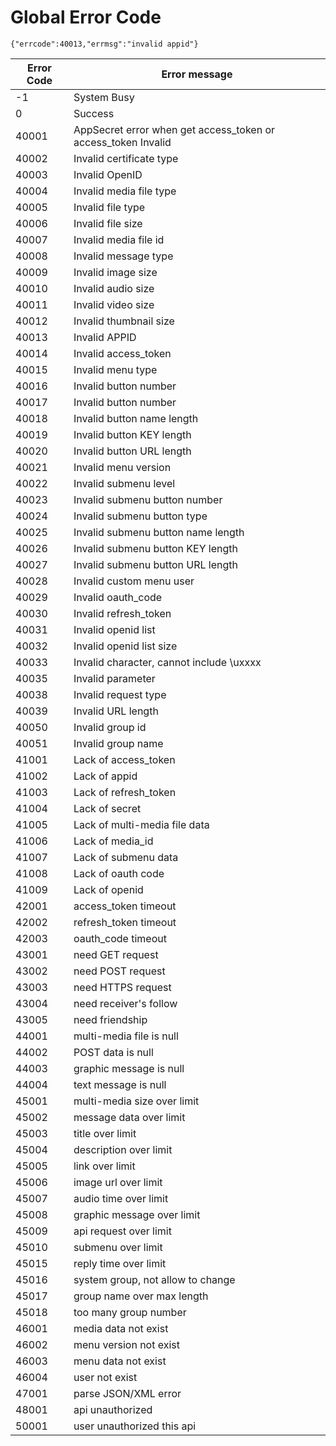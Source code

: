 # Global Error Code

    {"errcode":40013,"errmsg":"invalid appid"}

Error Code   | Error message
------------ | -------------
-1           | System Busy 
0            | Success 
40001        | AppSecret error when get access_token or access_token Invalid
40002        | Invalid certificate type
40003        | Invalid OpenID
40004        | Invalid media file type
40005        | Invalid file type
40006        | Invalid file size
40007        | Invalid media file id
40008        | Invalid message type
40009        | Invalid image size	
40010        | Invalid audio size	
40011        | Invalid video size	
40012        | Invalid thumbnail size
40013        | Invalid APPID
40014        | Invalid	access_token
40015        | Invalid menu type
40016        | Invalid button number
40017        | Invalid button number
40018        | Invalid button name length
40019        | Invalid button KEY length
40020        | Invalid	button URL length
40021        | Invalid menu version
40022        | Invalid submenu level
40023        | Invalid submenu button number
40024        | Invalid submenu button type
40025        | Invalid submenu button name length
40026        | Invalid submenu button KEY length
40027        | Invalid submenu button URL length
40028        | Invalid custom menu user
40029        | Invalid oauth_code
40030        | Invalid refresh_token
40031        | Invalid openid list
40032        | Invalid openid list size
40033        | Invalid character, cannot include \uxxxx
40035        | Invalid parameter
40038        | Invalid request type
40039        | Invalid URL length
40050        | Invalid group id
40051        | Invalid group name
41001        | Lack of access_token
41002        | Lack of appid
41003        | Lack of refresh_token
41004        | Lack of secret
41005        | Lack of multi-media file data
41006        | Lack of media_id
41007        | Lack of submenu data
41008        | Lack of oauth code
41009        | Lack of openid
42001        | access_token timeout
42002        | refresh_token timeout
42003        | oauth_code timeout
43001        | need GET request
43002        | need POST request
43003        | need HTTPS request
43004        | need receiver's follow
43005        | need friendship
44001        | multi-media file is null
44002        | POST data is null
44003        | graphic message is null
44004        | text message is null
45001        | multi-media size over limit
45002        | message data over limit
45003        | title over limit
45004        | description over limit
45005        | link over limit
45006        | image url over limit
45007        | audio time over limit
45008        | graphic message over limit
45009        | api request over limit
45010        | submenu over limit
45015        | reply time over limit
45016        | system group, not allow to change
45017        | group name over max length
45018        | too many group number
46001        | media data not exist
46002        | menu version not exist
46003        | menu data not exist
46004        | user not exist
47001        | parse JSON/XML error
48001        | api unauthorized
50001        | user unauthorized this api